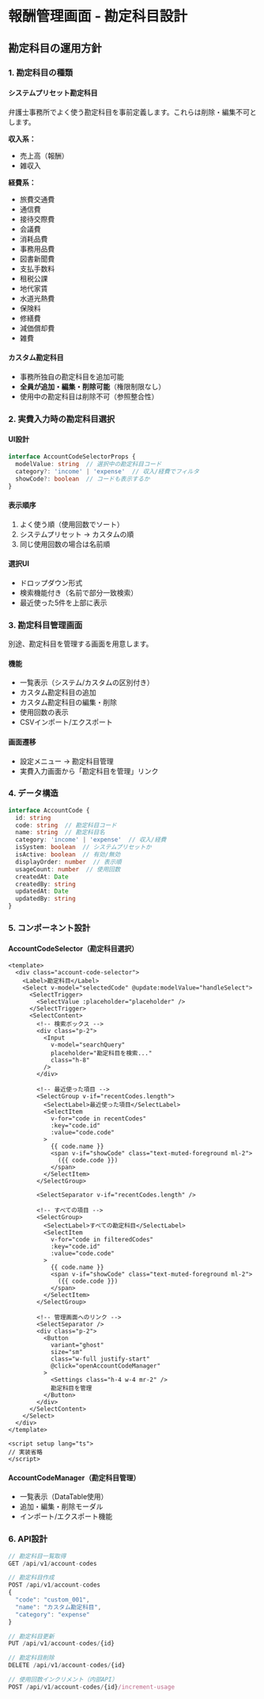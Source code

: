 # 報酬管理画面 - 勘定科目設計

## 勘定科目の運用方針

### 1. 勘定科目の種類

#### システムプリセット勘定科目
弁護士事務所でよく使う勘定科目を事前定義します。これらは削除・編集不可とします。

**収入系：**
- 売上高（報酬）
- 雑収入

**経費系：**
- 旅費交通費
- 通信費
- 接待交際費
- 会議費
- 消耗品費
- 事務用品費
- 図書新聞費
- 支払手数料
- 租税公課
- 地代家賃
- 水道光熱費
- 保険料
- 修繕費
- 減価償却費
- 雑費

#### カスタム勘定科目
- 事務所独自の勘定科目を追加可能
- **全員が追加・編集・削除可能**（権限制限なし）
- 使用中の勘定科目は削除不可（参照整合性）

### 2. 実費入力時の勘定科目選択

#### UI設計
```typescript
interface AccountCodeSelectorProps {
  modelValue: string  // 選択中の勘定科目コード
  category?: 'income' | 'expense'  // 収入/経費でフィルタ
  showCode?: boolean  // コードも表示するか
}
```

#### 表示順序
1. よく使う順（使用回数でソート）
2. システムプリセット → カスタムの順
3. 同じ使用回数の場合は名前順

#### 選択UI
- ドロップダウン形式
- 検索機能付き（名前で部分一致検索）
- 最近使った5件を上部に表示

### 3. 勘定科目管理画面

別途、勘定科目を管理する画面を用意します。

#### 機能
- 一覧表示（システム/カスタムの区別付き）
- カスタム勘定科目の追加
- カスタム勘定科目の編集・削除
- 使用回数の表示
- CSVインポート/エクスポート

#### 画面遷移
- 設定メニュー → 勘定科目管理
- 実費入力画面から「勘定科目を管理」リンク

### 4. データ構造

```typescript
interface AccountCode {
  id: string
  code: string  // 勘定科目コード
  name: string  // 勘定科目名
  category: 'income' | 'expense'  // 収入/経費
  isSystem: boolean  // システムプリセットか
  isActive: boolean  // 有効/無効
  displayOrder: number  // 表示順
  usageCount: number  // 使用回数
  createdAt: Date
  createdBy: string
  updatedAt: Date
  updatedBy: string
}
```

### 5. コンポーネント設計

#### AccountCodeSelector（勘定科目選択）
```vue
<template>
  <div class="account-code-selector">
    <Label>勘定科目</Label>
    <Select v-model="selectedCode" @update:modelValue="handleSelect">
      <SelectTrigger>
        <SelectValue :placeholder="placeholder" />
      </SelectTrigger>
      <SelectContent>
        <!-- 検索ボックス -->
        <div class="p-2">
          <Input 
            v-model="searchQuery" 
            placeholder="勘定科目を検索..."
            class="h-8"
          />
        </div>
        
        <!-- 最近使った項目 -->
        <SelectGroup v-if="recentCodes.length">
          <SelectLabel>最近使った項目</SelectLabel>
          <SelectItem 
            v-for="code in recentCodes"
            :key="code.id"
            :value="code.code"
          >
            {{ code.name }}
            <span v-if="showCode" class="text-muted-foreground ml-2">
              ({{ code.code }})
            </span>
          </SelectItem>
        </SelectGroup>
        
        <SelectSeparator v-if="recentCodes.length" />
        
        <!-- すべての項目 -->
        <SelectGroup>
          <SelectLabel>すべての勘定科目</SelectLabel>
          <SelectItem 
            v-for="code in filteredCodes"
            :key="code.id"
            :value="code.code"
          >
            {{ code.name }}
            <span v-if="showCode" class="text-muted-foreground ml-2">
              ({{ code.code }})
            </span>
          </SelectItem>
        </SelectGroup>
        
        <!-- 管理画面へのリンク -->
        <SelectSeparator />
        <div class="p-2">
          <Button 
            variant="ghost" 
            size="sm" 
            class="w-full justify-start"
            @click="openAccountCodeManager"
          >
            <Settings class="h-4 w-4 mr-2" />
            勘定科目を管理
          </Button>
        </div>
      </SelectContent>
    </Select>
  </div>
</template>

<script setup lang="ts">
// 実装省略
</script>
```

#### AccountCodeManager（勘定科目管理）
- 一覧表示（DataTable使用）
- 追加・編集・削除モーダル
- インポート/エクスポート機能

### 6. API設計

```typescript
// 勘定科目一覧取得
GET /api/v1/account-codes

// 勘定科目作成
POST /api/v1/account-codes
{
  "code": "custom_001",
  "name": "カスタム勘定科目",
  "category": "expense"
}

// 勘定科目更新
PUT /api/v1/account-codes/{id}

// 勘定科目削除
DELETE /api/v1/account-codes/{id}

// 使用回数インクリメント（内部API）
POST /api/v1/account-codes/{id}/increment-usage
```